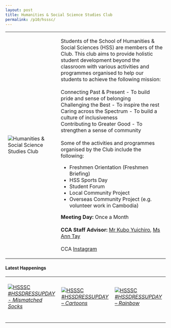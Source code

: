 ```yaml
---
layout: post
title: Humanities & Social Science Studies Club
permalink: /p10/hsssc/
---
```

<div>
    <table>
        <tr>
            <td style="width:33%"><image src="/images/CCA_hsssc.jpg" style="display:block;margin-left:auto;margin-right:auto;" alt="Humanities & Social Science Studies Club"></image></td>
            <td>
                <p>
                    Students of the School of Humanities & Social Sciences (HSS) are members of the Club. This club aims to provide holistic student development beyond the classroom with various activities and programmes organised to help our students to achieve the following mission:<br>
                    <br>
                    Connecting Past & Present - To build pride and sense of belonging<br>
                    Challenging the Best - To inspire the rest<br>
                    Caring across the Spectrum - To build a culture of inclusiveness<br>
                    Contributing to Greater Good - To strengthen a sense of community<br>
                    <br>
                    Some of the activities and programmes organised by the Club include the following:<br>
                  </p>
                    <ul>
                        <li>Freshmen Orientation (Freshmen Briefing)</li>
                        <li>HSS Sports Day</li>
                        <li>Student Forum</li>
                        <li>Local Community Project</li>
                    <li>Overseas Community Project (e.g. volunteer work in Cambodia)</li>
                    </ul>
                <p>
                    <b>Meeting Day:</b> Once a Month<br>
                    <br>
                    <b>CCA Staff Advisor:</b> <a href="mailto:kuboy@tp.edu.sg">Mr Kubo Yuichiro</a>, <a href="mailto:anntay@tp.edu.sg">Ms Ann Tay</a><br>
                    <br>
                    CCA <a href="https://www.instagram.com/hss_sc">Instagram</a>
                </p>
            </td>
        </tr>
    </table>
</div>

#### Latest Happenings

<div>
    <table>
        <tr>
            <td style="width:33%"><br>
                <a href="https://www.instagram.com/p/Cec1z2npEak/">
                    <image src="/images/P10/HSSSC_Mismatched Socks.png" style="display:block;margin-left:auto;margin-right:auto;" alt="HSSSC">
                    <h6 style="margin-top:0%">#HSSDRESSUPDAY - Mismatched Socks</h6>
                    </image>
                </a>
            </td>
            <td style="width:33%"><br>
                <a href="https://www.instagram.com/p/CeK7cYJpiwF/">
                    <image src="/images/P10/HSSSC_Cartoons.png" style="display:block;margin-left:auto;margin-right:auto;" alt="HSSSC">
                    <h6 style="margin-top:0%">#HSSDRESSUPDAY – Cartoons</h6>
                    </image>
                </a>
            </td>
            <td style="width:33%"><br>
                <a href="https://www.instagram.com/p/Cd5ElpxJV\_Z/">
                    <image src="/images/P10/HSSSC_Rainbow.png" style="display:block;margin-left:auto;margin-right:auto;" alt="HSSSC">
                    <h6 style="margin-top:0%">#HSSDRESSUPDAY – Rainbow</h6>    
                    </image>
                </a>
            </td>
        </tr>
    </table>
</div>